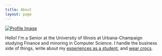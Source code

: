```yaml
---
title: About
layout: page
---
```

<!--![Profile Image]({{ site.url }}/{{ site.picture }}) -->

<a class="link" href="{{ site.url }}"> <img class="selfie" alt="Profile Image" src="{{ site.url }}/{{ site.picture }}"> </a>


<p>Hello! I'm a Senior at the University of Illinois at Urbana-Champaign studying Finance and minoring in Computer Science. I handle the business side of things, write about my <a href = "https://medium.com/@bigdchang" target="_blank">experiences as a student</a>, and <a href="https://www.instagram.com/crocconnoisseur/" target="_blank">wear crocs</a>. </p>


<!-- <h2>Skills</h2> -->

<!-- <ul class="skill-list">
	<li>HTML - Jade - Haml - Erb</li>
	<li>Responsive (Mobile First)</li>
	<li>CSS (Stylus, Sass, Less)</li>
	<li>Css Frameworks (Bootstrap, Foundation)</li>
	<li>Javascript (Design Patterns, Testes)</li>
	<li>NodeJS</li>
	<li>AngularJS - ReactJS</li>
	<li>Grunt - Gulp - Yeoman</li>
	<li>Git</li>
	<li>PHP</li>
	<li>Python</li>
	<li>MySQL - MongoDB</li>
	<li>Scrum and Kanban</li>
	<li>TDD e Continuous Integration</li>
</ul>

<h2>Projects</h2>

<ul>
	<li><a href="https://github.com/">Lorem Lorem</a></li>
	<li><a href="https://github.com/">Ipsum Dolor</a></li>
	<li><a href="https://github.com/">Dolor Lorem</a></li>
</ul> -->
